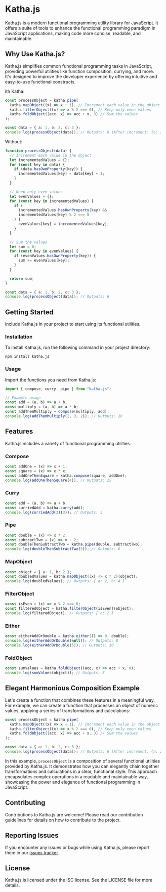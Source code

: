 # Katha.js

Katha.js is a modern functional programming utility library for JavaScript. It offers a suite of tools to enhance the functional programming paradigm in JavaScript applications, making code more concise, readable, and maintainable.

## Why Use Katha.js?

Katha.js simplifies common functional programming tasks in JavaScript, providing powerful utilities like function composition, currying, and more. It's designed to improve the developer experience by offering intuitive and easy-to-use functional constructs.

ith Katha:

```javascript
const processObject = katha.pipe(
  katha.mapObject((x) => x + 1), // Increment each value in the object
  katha.filterObject((x) => x % 2 === 0), // Keep only even values
  katha.foldObject((acc, x) => acc + x, 0) // Sum the values
);

const data = { a: 1, b: 2, c: 3 };
console.log(processObject(data)); // Outputs: 6 (After increment: {a: 2, b: 3, c: 4}, then {a: 2, c: 4}, sum is 6)
```

Without:

```javascript
function processObject(data) {
  // Increment each value in the object
  let incrementedValues = {};
  for (const key in data) {
    if (data.hasOwnProperty(key)) {
      incrementedValues[key] = data[key] + 1;
    }
  }

  // Keep only even values
  let evenValues = {};
  for (const key in incrementedValues) {
    if (
      incrementedValues.hasOwnProperty(key) &&
      incrementedValues[key] % 2 === 0
    ) {
      evenValues[key] = incrementedValues[key];
    }
  }

  // Sum the values
  let sum = 0;
  for (const key in evenValues) {
    if (evenValues.hasOwnProperty(key)) {
      sum += evenValues[key];
    }
  }

  return sum;
}

const data = { a: 1, b: 2, c: 3 };
console.log(processObject(data)); // Outputs: 6
```

## Getting Started

Include Katha.js in your project to start using its functional utilities.

### Installation

To install Katha.js, run the following command in your project directory:

```
npm install katha.js
```

### Usage

Import the functions you need from Katha.js:

```javascript
import { compose, curry, pipe } from "katha.js";

// Example usage
const add = (a, b) => a + b;
const multiply = (a, b) => a * b;
const addThenMultiply = compose(multiply, add);
console.log(addThenMultiply(2, 3, 2)); // Outputs: 10
```

## Features

Katha.js includes a variety of functional programming utilities:

### Compose

```javascript
const addOne = (x) => x + 1;
const square = (x) => x * x;
const addOneThenSquare = katha.compose(square, addOne);
console.log(addOneThenSquare(4)); // Outputs: 25
```

### Curry

```javascript
const add = (a, b) => a + b;
const curriedAdd = katha.curry(add);
console.log(curriedAdd(2)(3)); // Outputs: 5
```

### Pipe

```javascript
const double = (x) => x * 2;
const subtractTwo = (x) => x - 2;
const doubleThenSubtractTwo = katha.pipe(double, subtractTwo);
console.log(doubleThenSubtractTwo(5)); // Outputs: 8
```

### MapObject

```javascript
const object = { a: 1, b: 2 };
const doubledValues = katha.mapObject((x) => x * 2)(object);
console.log(doubledValues); // Outputs: { a: 2, b: 4 }
```

### FilterObject

```javascript
const isEven = (x) => x % 2 === 0;
const filteredObject = katha.filterObject(isEven)(object);
console.log(filteredObject); // Outputs: { b: 2 }
```

### Either

```javascript
const eitherAddOrDouble = katha.either(() => 0, double);
console.log(eitherAddOrDouble(null)); // Outputs: 0
console.log(eitherAddOrDouble(5)); // Outputs: 10
```

### FoldObject

```javascript
const sumValues = katha.foldObject((acc, x) => acc + x, 0);
console.log(sumValues(object)); // Outputs: 3
```

## Elegant Harmonious Composition Example

Let's create a function that combines these features in a meaningful way. For example, we can create a function that processes an object of numeric values, applying a series of transformations and calculations:

```javascript
const processObject = katha.pipe(
  katha.mapObject((x) => x + 1), // Increment each value in the object
  katha.filterObject((x) => x % 2 === 0), // Keep only even values
  katha.foldObject((acc, x) => acc + x, 0) // Sum the values
);

const data = { a: 1, b: 2, c: 3 };
console.log(processObject(data)); // Outputs: 6 (After increment: {a: 2, b: 3, c: 4}, then {a: 2, c: 4}, sum is 6)
```

In this example, `processObject` is a composition of several functional utilities provided by Katha.js. It demonstrates how you can elegantly chain together transformations and calculations in a clear, functional style. This approach encapsulates complex operations in a readable and maintainable way, showcasing the power and elegance of functional programming in JavaScript.

## Contributing

Contributions to Katha.js are welcome! Please read our contribution guidelines for details on how to contribute to the project.

## Reporting Issues

If you encounter any issues or bugs while using Katha.js, please report them in our [issues tracker](https://github.com/Dorky-Robot/katha.js/issues).

## License

Katha.js is licensed under the ISC license. See the LICENSE file for more details.
